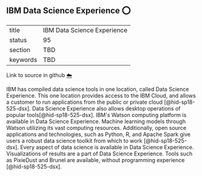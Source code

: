 ## IBM Data Science Experience :o:


|          |                             |
| -------- | --------------------------- |
| title    | IBM Data Science Experience |
| status   | 95                          |
| section  | TBD                         |
| keywords | TBD                         |

Link to source in github [:cloud:](https://github.com/cloudmesh/technologies/blob/master/chapters/incomming/abstract-dsx.md)



IBM has compiled data science tools in one location, called Data Science
Experience. This one location provides access to the IBM Cloud, and
allows a customer to run applications from the public or private cloud 
[@hid-sp18-525-dsx]. Data Science Experience also allows desktop
operations of popular tools[@hid-sp18-525-dsx]. IBM's Watson computing
platform is available in Data Science Experience. Machine learning
models through Watson utilizing its vast computing resources.
Additionally, open source applications and technologies, such as Python,
R, and Apache Spark give users a robust data science toolkit from which
to work [@hid-sp18-525-dsx]. Every aspect of data science is available in
Data Science Experience. Visualizations of results are a part of Data
Science Experience. Tools such as PixieDust and Brunel are available,
without programming experience [@hid-sp18-525-dsx].
